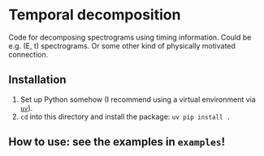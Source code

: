 # Temporal decomposition
Code for decomposing spectrograms using timing information.
Could be e.g. (E, t) spectrograms.
Or some other kind of physically motivated connection.

## Installation
1. Set up Python somehow (I recommend using a virtual environment via [`uv`](https://docs.astral.sh/uv/getting-started/installation/)).
2. `cd` into this directory and install the package: `uv pip install .`

## How to use: see the examples in `examples`!
